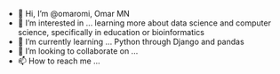 - 👋 Hi, I’m @omaromi, Omar MN
- 👀 I’m interested in ... learning more about data science and computer science, specifically in education or bioinformatics
- 🌱 I’m currently learning ... Python through Django and pandas
- 💞️ I’m looking to collaborate on ...
- 📫 How to reach me ...

<!---
omaromi/omaromi is a ✨ special ✨ repository because its `README.md` (this file) appears on your GitHub profile.
You can click the Preview link to take a look at your changes.
--->
